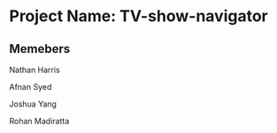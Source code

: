 # Project Name: **TV-show-navigator**

## Memebers

Nathan Harris

Afnan Syed

Joshua Yang

Rohan Madiratta 
